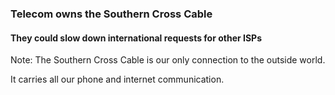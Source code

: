 ### Telecom owns the Southern Cross Cable
#### They could slow down international requests for other ISPs

Note:
The Southern Cross Cable is our only connection to the outside world.

It carries all our phone and internet communication.